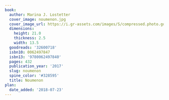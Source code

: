```yaml
---
book:
  author: Marina J. Lostetter
  cover_image: noumenon.jpg
  cover_image_url: https://i.gr-assets.com/images/S/compressed.photo.goodreads.com/books/1490802159l/32600718._SX98_.jpg
  dimensions:
    height: 21.0
    thickness: 2.5
    width: 13.5
  goodreads: '32600718'
  isbn10: 0062497847
  isbn13: '9780062497840'
  pages: 432
  publication_year: '2017'
  slug: noumenon
  spine_color: '#328595'
  title: Noumenon
plan:
  date_added: '2018-07-23'
---
```

